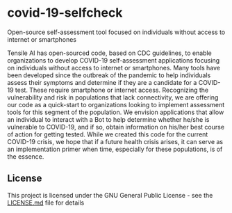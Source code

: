 # covid-19-selfcheck

Open-source self-assessment tool focused on individuals without access to internet or smartphones

Tensile AI has open-sourced code, based on CDC guidelines, to enable organizations to develop COVID-19 self-assessment applications focusing on individuals without access to internet or smartphones. Many tools have been developed since the outbreak of the pandemic to help individuals assess their symptoms and determine if they are a candidate for a COVID-19 test. These require smartphone or internet access. Recognizing the vulnerability and risk in populations that lack connectivity, we are offering our code as a quick-start to organizations looking to implement assessment tools for this segment of the population. We envision applications that allow an individual to interact with a Bot to help determine whether he/she is vulnerable to COVID-19, and if so, obtain information on his/her best course of action for getting tested. While we created this code for the current COVID-19 crisis, we hope that if a future health crisis arises, it can serve as an implementation primer when time, especially for these populations, is of the essence. 

## License

This project is licensed under the GNU General Public License - see the [LICENSE.md](LICENSE.md) file for details
